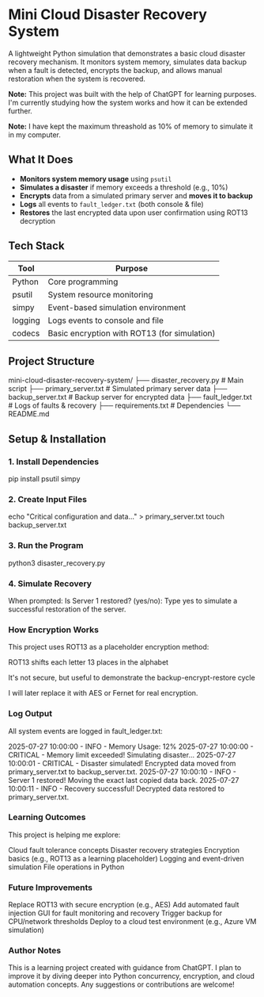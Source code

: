 # Mini Cloud Disaster Recovery System

A lightweight Python simulation that demonstrates a basic cloud disaster recovery mechanism. It monitors system memory, simulates data backup when a fault is detected, encrypts the backup, and allows manual restoration when the system is recovered.

**Note:** This project was built with the help of ChatGPT for learning purposes. I'm currently studying how the system works and how it can be extended further.

**Note:** I have kept the maximum threashold as 10% of memory to simulate it in my computer. 

## What It Does

-  **Monitors system memory usage** using `psutil`
-  **Simulates a disaster** if memory exceeds a threshold (e.g., 10%)
-  **Encrypts** data from a simulated primary server and **moves it to backup**
-  **Logs** all events to `fault_ledger.txt` (both console & file)
-  **Restores** the last encrypted data upon user confirmation using ROT13 decryption

##  Tech Stack

| Tool       | Purpose                                      |
|------------|----------------------------------------------|
| Python     | Core programming                             |
| psutil     | System resource monitoring                   |
| simpy      | Event-based simulation environment           |
| logging    | Logs events to console and file              |
| codecs     | Basic encryption with ROT13 (for simulation) |

## Project Structure

mini-cloud-disaster-recovery-system/
├── disaster_recovery.py # Main script
├── primary_server.txt # Simulated primary server data
├── backup_server.txt # Backup server for encrypted data
├── fault_ledger.txt # Logs of faults & recovery
├── requirements.txt # Dependencies
└── README.md 

## Setup & Installation

### 1. Install Dependencies

pip install psutil simpy

### 2. Create Input Files

echo "Critical configuration and data..." > primary_server.txt
touch backup_server.txt

### 3. Run the Program

python3 disaster_recovery.py

### 4. Simulate Recovery

When prompted:
Is Server 1 restored? (yes/no):
Type yes to simulate a successful restoration of the server.

### How Encryption Works
This project uses ROT13 as a placeholder encryption method:

ROT13 shifts each letter 13 places in the alphabet

It's not secure, but useful to demonstrate the backup-encrypt-restore cycle

I will later replace it with AES or Fernet for real encryption.

### Log Output
All system events are logged in fault_ledger.txt:

2025-07-27 10:00:00 - INFO - Memory Usage: 12%
2025-07-27 10:00:00 - CRITICAL - Memory limit exceeded! Simulating disaster...
2025-07-27 10:00:01 - CRITICAL - Disaster simulated! Encrypted data moved from primary_server.txt to backup_server.txt.
2025-07-27 10:00:10 - INFO - Server 1 restored! Moving the exact last copied data back.
2025-07-27 10:00:11 - INFO - Recovery successful! Decrypted data restored to primary_server.txt.

### Learning Outcomes
This project is helping me explore:

Cloud fault tolerance concepts
Disaster recovery strategies
Encryption basics (e.g., ROT13 as a learning placeholder)
Logging and event-driven simulation
File operations in Python

### Future Improvements
Replace ROT13 with secure encryption (e.g., AES)
Add automated fault injection
GUI for fault monitoring and recovery
Trigger backup for CPU/network thresholds
Deploy to a cloud test environment (e.g., Azure VM simulation)

### Author Notes
This is a learning project created with guidance from ChatGPT. I plan to improve it by diving deeper into Python concurrency, encryption, and cloud automation concepts. Any suggestions or contributions are welcome!
